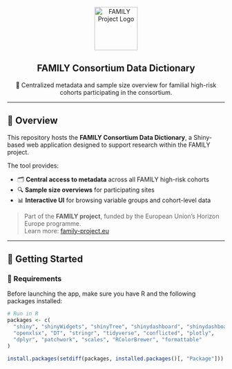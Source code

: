 <p align="center">
  <img src="https://mmortuno.shinyapps.io/family_shinny_app_final/_w_2f889e4342b4466589d51fdfb4c87b98/data_dict_logo.png" alt="FAMILY Project Logo" height="100">
</p>

<h2 align="center">FAMILY Consortium Data Dictionary</h2>

<p align="center">
  🧠 Centralized metadata and sample size overview for familial high-risk cohorts participating in the consortium.
</p>

---

## 📘 Overview

This repository hosts the **FAMILY Consortium Data Dictionary**, a Shiny-based web application designed to support research within the FAMILY project.

The tool provides:

- 🗂️ **Central access to metadata** across all FAMILY high-risk cohorts  
- 🔍 **Sample size overviews** for participating sites  
- 📊 **Interactive UI** for browsing variable groups and cohort-level data  

> Part of the **FAMILY project**, funded by the European Union’s Horizon Europe programme.  
> Learn more: [family-project.eu](https://family-project.eu)

---

## 🚀 Getting Started

### 🔧 Requirements

Before launching the app, make sure you have R and the following packages installed:

```r
# Run in R
packages <- c(
  "shiny", "shinyWidgets", "shinyTree", "shinydashboard", "shinydashboardPlus",
  "openxlsx", "DT", "stringr", "tidyverse", "conflicted", "plotly",
  "dplyr", "patchwork", "scales", "RColorBrewer", "formattable"
)

install.packages(setdiff(packages, installed.packages()[, "Package"]))
